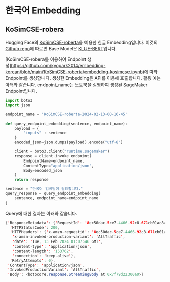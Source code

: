 # 한국어 Embedding

## KoSimCSE-robera

Hugging Face의 [KoSimCSE-roberta](https://huggingface.co/BM-K/KoSimCSE-roberta)을 이용한 한글 Embedding입니다. 이것의 [Github repo](https://github.com/BM-K/Sentence-Embedding-is-all-you-need)에 따르면 Base Model은 [KLUE-BERT](https://github.com/KLUE-benchmark/KLUE/blob/main/README.md)입니다.




[KoSimCSE-robera를 이용하여 Endpoint 생성]https://github.com/kyopark2014/embedding-korean/blob/main/KoSimCSE-roberta/embedding-kosimcse.ipynb)에 따라 Endpoint를 생성합니다. 생성한 Embedding은 API를 이용해 호출합니다. 활용 예는 아래와 같습니다. endpoint_name는 노트북을 실행하여 생성된 SageMaker Endpoint입니다.

```python
import boto3
import json

endpoint_name = 'KoSimCSE-roberta-2024-02-13-00-16-45'

def query_endpoint_embedding(sentence, endpoint_name):
    payload = {
        "inputs" : sentence
    }
    encoded_json=json.dumps(payload).encode("utf-8")

    client = boto3.client("runtime.sagemaker")
    response = client.invoke_endpoint(
        EndpointName=endpoint_name,
        ContentType="application/json",
        Body=encoded_json
    )
    return response

sentence = "한국어 임베딩이 필요합니다."
query_response = query_endpoint_embedding(
    sentence, endpoint_name=endpoint_name
)
```

Query에 대한 결과는 아래와 같습니다.

```java
{'ResponseMetadata': {'RequestId': '8ec50dac-5ce7-4466-92c8-671cb01ac8a2',
  'HTTPStatusCode': 200,
  'HTTPHeaders': {'x-amzn-requestid': '8ec50dac-5ce7-4466-92c8-671cb01ac8a2',
   'x-amzn-invoked-production-variant': 'AllTraffic',
   'date': 'Tue, 13 Feb 2024 01:07:46 GMT',
   'content-type': 'application/json',
   'content-length': '153762',
   'connection': 'keep-alive'},
  'RetryAttempts': 0},
 'ContentType': 'application/json',
 'InvokedProductionVariant': 'AllTraffic',
 'Body': <botocore.response.StreamingBody at 0x7f79d22300a0>}
```




